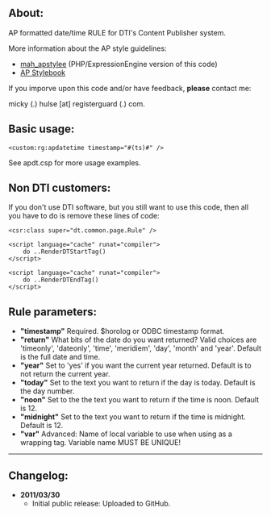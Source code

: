 ## About:

AP formatted date/time RULE for DTI's Content Publisher system.

More information about the AP style guidelines:

* [mah_apstylee](https://github.com/mhulse/mah_apstylee) (PHP/ExpressionEngine version of this code)
* [AP Stylebook](http://www.apstylebook.com/)

If you imporve upon this code and/or have feedback, __please__ contact me:

micky (.) hulse [at] registerguard (.) com.

## Basic usage:

    <custom:rg:apdatetime timestamp="#(ts)#" />

See apdt.csp for more usage examples.

## Non DTI customers:

If you don't use DTI software, but you still want to use this code, then all you have to do is remove these lines of code:

    <csr:class super="dt.common.page.Rule" />

    <script language="cache" runat="compiler">
    	do ..RenderDTStartTag()
    </script>

    <script language="cache" runat="compiler">
    	do ..RenderDTEndTag()
    </script>

## Rule parameters:

* __"timestamp"__ Required. $horolog or ODBC timestamp format.
* __"return"__ What bits of the date do you want returned? Valid choices are 'timeonly', 'dateonly', 'time', 'meridiem', 'day', 'month' and 'year'. Default is the full date and time.
* __"year"__ Set to 'yes' if you want the current year returned. Default is to not return the current year.
* __"today"__ Set to the text you want to return if the day is today. Default is the day number.
* __"noon"__ Set to the the text you want to return if the time is noon. Default is 12.
* __"midnight"__ Set to the text you want to return if the time is midnight. Default is 12.
* __"var"__ Advanced: Name of local variable to use when using as a wrapping tag. Variable name MUST BE UNIQUE!

-----

## Changelog:

* __2011/03/30__
	* Initial public release: Uploaded to GitHub.
